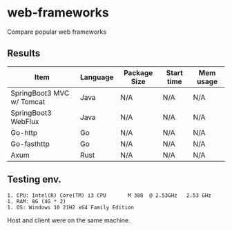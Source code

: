 # web-frameworks

Compare popular web frameworks

## Results
Item| Language | Package Size | Start time  |Mem usage
-----|-----|-----|-----|-----
SpringBoot3 MVC w/ Tomcat| Java    | N/A          | N/A         |N/A
SpringBoot3 WebFlux| Java    | N/A          | N/A         |N/A
Go-http| Go      | N/A          | N/A         |N/A
Go-fasthttp| Go      | N/A          | N/A         |N/A
Axum| Rust    | N/A          | N/A         |N/A


## Testing env.
```
1. CPU: Intel(R) Core(TM) i3 CPU       M 380  @ 2.53GHz   2.53 GHz
1. RAM: 8G (4G * 2)
1. OS: Windows 10 21H2 x64 Family Edition
```
Host and client were on the same machine.
